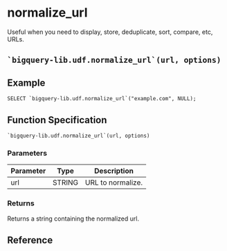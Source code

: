 # normalize_url
Useful when you need to display, store, deduplicate, sort, compare, etc, URLs.


## ``` `bigquery-lib.udf.normalize_url`(url, options) ```

## Example
```
SELECT `bigquery-lib.udf.normalize_url`("example.com", NULL);
```


## Function Specification

``` `bigquery-lib.udf.normalize_url`(url, options) ```

### Parameters

Parameter | Type    | Description
--------- | ------- | ---
url       | STRING  | URL to normalize.

### Returns
Returns a string containing the normalized url.


## Reference
